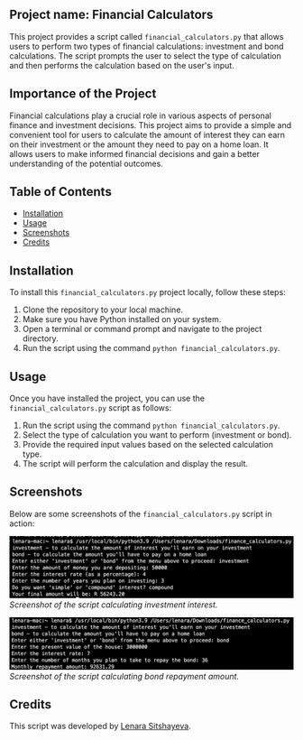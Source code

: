 ## Project name: Financial Calculators

This project provides a script called `financial_calculators.py` that allows users to perform two types of financial calculations: investment and bond calculations. The script prompts the user to select the type of calculation and then performs the calculation based on the user's input.

## Importance of the Project

Financial calculations play a crucial role in various aspects of personal finance and investment decisions. This project aims to provide a simple and convenient tool for users to calculate the amount of interest they can earn on their investment or the amount they need to pay on a home loan. It allows users to make informed financial decisions and gain a better understanding of the potential outcomes.

## Table of Contents

- [Installation](#installation)
- [Usage](#usage)
- [Screenshots](#screenshots)
- [Credits](#credits)

## Installation

To install this `financial_calculators.py` project locally, follow these steps:

1. Clone the repository to your local machine.
2. Make sure you have Python installed on your system.
3. Open a terminal or command prompt and navigate to the project directory.
4. Run the script using the command `python financial_calculators.py`.

## Usage

Once you have installed the project, you can use the `financial_calculators.py` script as follows:

1. Run the script using the command `python financial_calculators.py`.
2. Select the type of calculation you want to perform (investment or bond).
3. Provide the required input values based on the selected calculation type.
4. The script will perform the calculation and display the result.

## Screenshots

Below are some screenshots of the `financial_calculators.py` script in action:

![Investment Calculation](screenshots/investment.png)
*Screenshot of the script calculating investment interest.*

![Bond Calculation](screenshots/bond.png)
*Screenshot of the script calculating bond repayment amount.*

## Credits

This script was developed by [Lenara Sitshayeva](https://github.com/sitshayeva).

